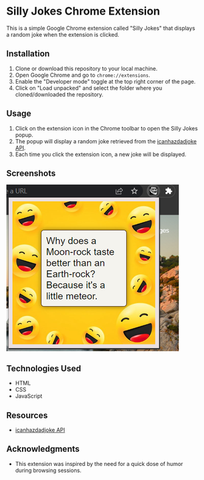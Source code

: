 # Silly Jokes Chrome Extension

This is a simple Google Chrome extension called "Silly Jokes" that displays a random joke when the extension is clicked.

## Installation

1. Clone or download this repository to your local machine.
2. Open Google Chrome and go to `chrome://extensions`.
3. Enable the "Developer mode" toggle at the top right corner of the page.
4. Click on "Load unpacked" and select the folder where you cloned/downloaded the repository.

## Usage

1. Click on the extension icon in the Chrome toolbar to open the Silly Jokes popup.
2. The popup will display a random joke retrieved from the [icanhazdadjoke API](https://icanhazdadjoke.com/).
3. Each time you click the extension icon, a new joke will be displayed.

## Screenshots

![Screenshot](screenshot.png)

## Technologies Used

- HTML
- CSS
- JavaScript

## Resources

- [icanhazdadjoke API](https://icanhazdadjoke.com/)


## Acknowledgments

- This extension was inspired by the need for a quick dose of humor during browsing sessions.
